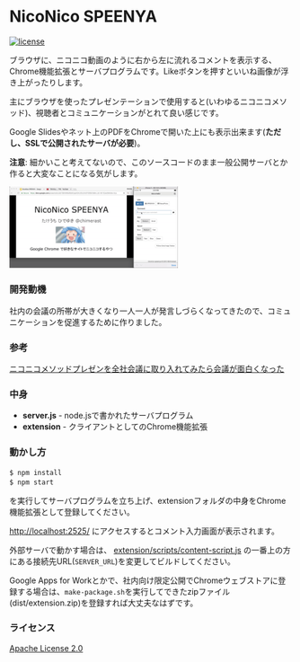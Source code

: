 NicoNico SPEENYA
====

[![license](https://img.shields.io/badge/License-Apache%202.0-blue.svg)](LICENSE)

ブラウザに、ニコニコ動画のように右から左に流れるコメントを表示する、Chrome機能拡張とサーバプログラムです。Likeボタンを押すといいね画像が浮き上がったりします。

主にブラウザを使ったプレゼンテーションで使用すると(いわゆるニコニコメソッド)、視聴者とコミュニケーションがとれて良い感じです。

Google Slidesやネット上のPDFをChromeで開いた上にも表示出来ます(**ただし、SSLで公開されたサーバが必要**)。

**注意**: 細かいこと考えてないので、このソースコードのまま一般公開サーバとか作ると大変なことになる気がします。

<img src="docs/niconico.gif" width="300">

### 開発動機

社内の会議の所帯が大きくなり一人一人が発言しづらくなってきたので、コミュニケーションを促進するために作りました。

### 参考

[ニコニコメソッドプレゼンを全社会議に取り入れてみたら会議が面白くなった](http://tech.uzabase.com/entry/2015/06/01/143202)

### 中身

* **server.js** - node.jsで書かれたサーバプログラム
* **extension** - クライアントとしてのChrome機能拡張

### 動かし方

```bash
$ npm install
$ npm start
```

を実行してサーバプログラムを立ち上げ、extensionフォルダの中身をChrome機能拡張として登録してください。

[http://localhost:2525/](http://localhost:2525/) にアクセスするとコメント入力画面が表示されます。

外部サーバで動かす場合は、 [extension/scripts/content-script.js](extension/scripts/content-script.js) の一番上の方にある接続先URL(`SERVER_URL`)を変更してビルドしてください。

Google Apps for Workとかで、社内向け限定公開でChromeウェブストアに登録する場合は、`make-package.sh`を実行してできたzipファイル(dist/extension.zip)を登録すれば大丈夫なはずです。

### ライセンス
[Apache License 2.0](LICENSE)
